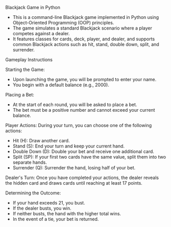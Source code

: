 Blackjack Game in Python

- This is a command-line Blackjack game implemented in Python using Object-Oriented Programming (OOP) principles. 
- The game simulates a standard Blackjack scenario where a player competes against a dealer. 
- It features classes for cards, deck, player, and dealer, and supports common Blackjack actions such as hit, stand, double down, split, and surrender.

Gameplay Instructions

Starting the Game:
- Upon launching the game, you will be prompted to enter your name.
- You begin with a default balance (e.g., 2000).

Placing a Bet:
- At the start of each round, you will be asked to place a bet.
- The bet must be a positive number and cannot exceed your current balance.

Player Actions: During your turn, you can choose one of the following actions:

- Hit (H): Draw another card.
- Stand (S): End your turn and keep your current hand.
- Double Down (D): Double your bet and receive one additional card.
- Split (SP): If your first two cards have the same value, split them into two separate hands.
- Surrender (Q): Surrender the hand, losing half of your bet.

Dealer's Turn: Once you have completed your actions, the dealer reveals the hidden card and draws cards until reaching at least 17 points.

Determining the Outcome:
- If your hand exceeds 21, you bust.
- If the dealer busts, you win.
- If neither busts, the hand with the higher total wins.
- In the event of a tie, your bet is returned.
